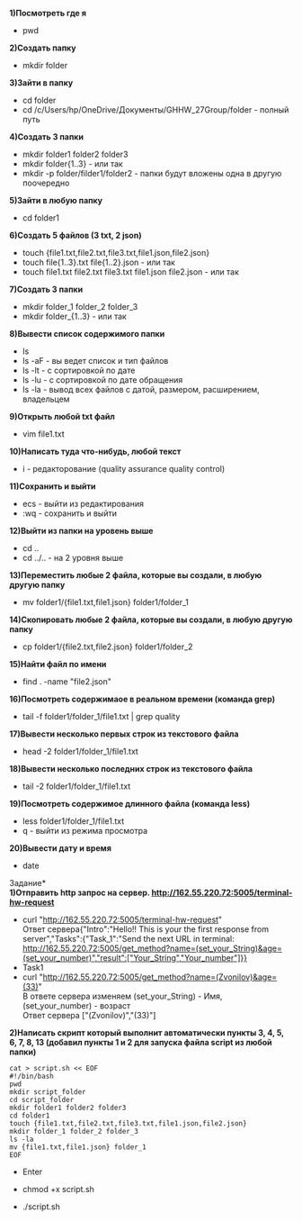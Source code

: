 **1)Посмотреть где я**  
* pwd  
     
**2)Создать папку**   
* mkdir folder  
  
**3)Зайти в папку**    
* cd folder  
* cd /c/Users/hp/OneDrive/Документы/GHHW_27Group/folder - полный путь
    
**4)Создать 3 папки**    
* mkdir folder1 folder2 folder3    
* mkdir folder{1..3} - или так     
* mkdir -p folder/filder1/folder2 - папки будут вложены одна в другую поочередно  
     
**5)Зайти в любую папку**     
* cd folder1    
   
**6)Создать 5 файлов (3 txt, 2 json)**       
* touch {file1.txt,file2.txt,file3.txt,file1.json,file2.json}      
* touch file{1..3}.txt file{1..2}.json - или так      
* touch file1.txt file2.txt file3.txt file1.json file2.json - или так   
     
**7)Создать 3 папки**        
* mkdir folder_1 folder_2 folder_3      
* mkdir folder_{1..3} - или так 
      
**8)Вывести список содержимого папки**        
* ls      
* ls -aF - вы ведет список и тип файлов    
* ls -lt - с сортировкой по дате      
* ls -lu - с сортировкой по дате обращения       
* ls -la - вывод всех файлов с датой, размером, расширением, владельцем   
             
**9)Открыть любой txt файл**            
* vim file1.txt   
               
**10)Написать туда что-нибудь, любой текст**                          
* i - редакторование  (quality assurance quality control)  
                              
**11)Сохранить и выйти**                           
* ecs - выйти из редактирования                     
* :wq - сохранить и выйти   
                         
**12)Выйти из папки на уровень выше**                            
* cd ..                       
* cd ../.. - на 2 уровня выше    
                             
**13)Переместить любые 2 файла, которые вы создали, в любую другую папку**                                
* mv folder1/{file1.txt,file1.json} folder1/folder_1 
                        
**14)Скопировать любые 2 файла, которые вы создали, в любую другую папку**                         
* cp folder1/{file2.txt,file2.json} folder1/folder_2 
                    
**15)Найти файл по имени**                                                
* find . -name "file2.json"  
                          
**16)Посмотреть содержимаое в реальном времени (команда grep)**                                
* tail -f folder1/folder_1/file1.txt | grep quality  
                    
**17)Вывести несколько первых строк из текстового файла**                        
* head -2 folder1/folder_1/file1.txt   
                    
**18)Вывести несколько последних строк из текстового файла**                     
* tail -2 folder1/folder_1/file1.txt   
                    
**19)Посмотреть содержимое длинного файла (команда less)**                     
* less folder1/folder_1/file1.txt                             
* q - выйти из режима просмотра   
                                       
**20)Вывести дату и время**                                
* date                       
                 
Задание*                                   
**1)Отправить http запрос на сервер. http://162.55.220.72:5005/terminal-hw-request**                     
* curl "http://162.55.220.72:5005/terminal-hw-request"                              
Ответ сервера{"Intro":"Hello!! This is your the first response from server","Tasks":{"Task_1":"Send the next URL in terminal: http://162.55.220.72:5005/get_method?name=(set_your_String)&age=(set_your_number)","result":["Your_String","Your_number"]}}                
* Task1           
* curl "http://162.55.220.72:5005/get_method?name=(Zvonilov)&age=(33)"                     
В ответе сервера изменяем (set_your_String) - Имя, (set_your_number) - возраст                     
Ответ сервера ["(Zvonilov)","(33)"]   
                
**2)Написать скрипт который выполнит автоматически пункты 3, 4, 5, 6, 7, 8, 13 (добавил пункты 1 и 2 для запуска файла script из любой папки)**                 
```       
cat > script.sh << EOF              
#!/bin/bash                        
pwd                 
mkdir script_folder         
cd script_folder                           
mkdir folder1 folder2 folder3                          
cd folder1               
touch {file1.txt,file2.txt,file3.txt,file1.json,file2.json}               
mkdir folder_1 folder_2 folder_3               
ls -la                 
mv {file1.txt,file1.json} folder_1                   
EOF  
```           
            
* Enter            
           
* chmod +x script.sh           
* ./script.sh               


